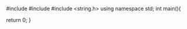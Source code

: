 #include <iostream>
#include<vector>
#include <string.h>
using namespace std;
int main(){








return 0;
}
